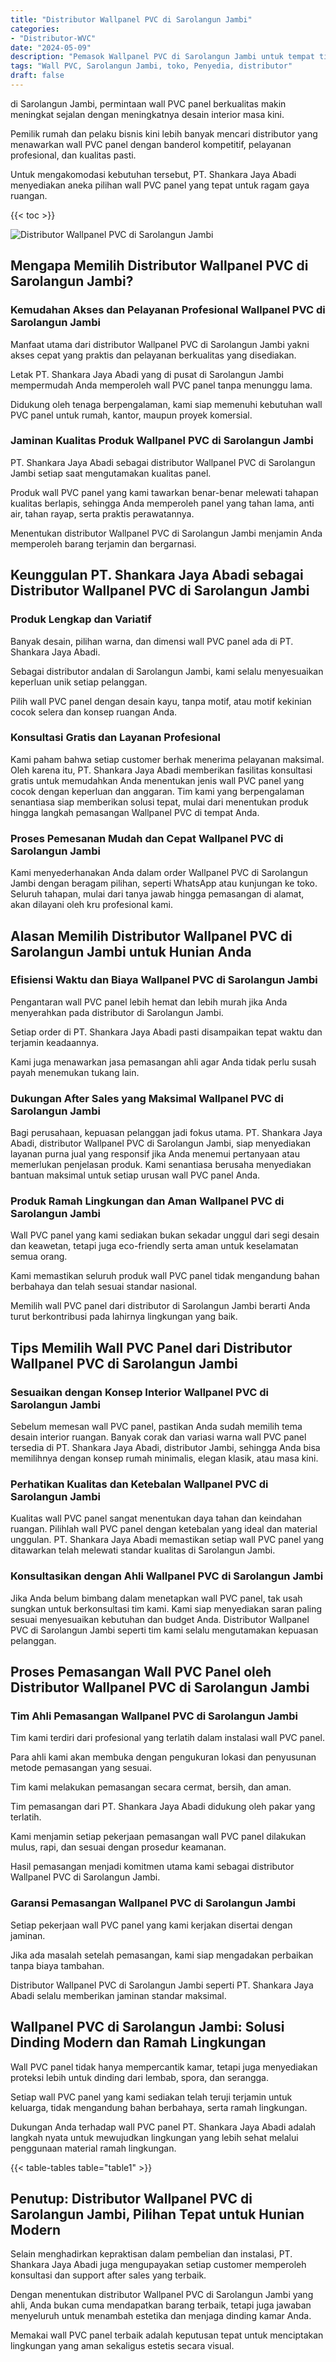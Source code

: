 ```yaml
---
title: "Distributor Wallpanel PVC di Sarolangun Jambi"
categories: 
- "Distributor-WVC"
date: "2024-05-09"
description: "Pemasok Wallpanel PVC di Sarolangun Jambi untuk tempat tinggal, perkantoran, serta ritel. Panel berkualitas, beragam motif, pilihan warna modern, dengan jasa penempatan dikerjakan oleh tenaga ahli ahli dan garansi resmi!|Servis penjualan Wallpanel PVC di Sarolangun Jambi bagi keperluan tempat tinggal, perkantoran, atau toko, dengan panel terbaik dan penempatan oleh teknisi berpengalaman serta garansi resmi.|Alternatif Wallpanel PVC di Sarolangun Jambi yang andal untuk hunian, perkantoran, serta ritel, bersama produk unggulan dan pemasangan oleh tim ahli dan jaminan resmi.|Penjualan Wallpanel PVC di Sarolangun Jambi untuk tempat tinggal, office, serta gerai, beserta material unggulan dan pemasangan dikerjakan oleh tenaga ahli ahli, disertai dengan garansi resmi.}"
tags: "Wall PVC, Sarolangun Jambi, toko, Penyedia, distributor"
draft: false
---
```


di Sarolangun Jambi, permintaan wall PVC panel berkualitas makin meningkat sejalan dengan meningkatnya desain interior masa kini.

Pemilik rumah dan pelaku bisnis kini lebih banyak mencari distributor yang menawarkan wall PVC panel dengan banderol kompetitif, pelayanan profesional, dan kualitas pasti.

Untuk mengakomodasi kebutuhan tersebut, PT. Shankara Jaya Abadi menyediakan aneka pilihan wall PVC panel yang tepat untuk ragam gaya ruangan.

{{< toc >}}

![Distributor Wallpanel PVC di Sarolangun Jambi](/images/Distributor-WVC/Distributor-Wallpanel-PVC-di-Sarolangun-Jambi.png)


## Mengapa Memilih Distributor Wallpanel PVC di Sarolangun Jambi?

### Kemudahan Akses dan Pelayanan Profesional Wallpanel PVC di Sarolangun Jambi

Manfaat utama dari distributor Wallpanel PVC di Sarolangun Jambi yakni akses cepat yang praktis dan pelayanan berkualitas yang disediakan.

Letak PT. Shankara Jaya Abadi yang di pusat di Sarolangun Jambi mempermudah Anda memperoleh wall PVC panel tanpa menunggu lama.

Didukung oleh tenaga berpengalaman, kami siap memenuhi kebutuhan wall PVC panel untuk rumah, kantor, maupun proyek komersial.

### Jaminan Kualitas Produk Wallpanel PVC di Sarolangun Jambi

PT. Shankara Jaya Abadi sebagai distributor Wallpanel PVC di Sarolangun Jambi setiap saat mengutamakan kualitas panel.

Produk wall PVC panel yang kami tawarkan benar-benar melewati tahapan kualitas berlapis, sehingga Anda memperoleh panel yang tahan lama, anti air, tahan rayap, serta praktis perawatannya.

Menentukan distributor Wallpanel PVC di Sarolangun Jambi menjamin Anda memperoleh barang terjamin dan bergarnasi.

## Keunggulan PT. Shankara Jaya Abadi sebagai Distributor Wallpanel PVC di Sarolangun Jambi

### Produk Lengkap dan Variatif

Banyak desain, pilihan warna, dan dimensi wall PVC panel ada di PT. Shankara Jaya Abadi.

Sebagai distributor andalan di Sarolangun Jambi, kami selalu menyesuaikan keperluan unik setiap pelanggan.

Pilih wall PVC panel dengan desain kayu, tanpa motif, atau motif kekinian cocok selera dan konsep ruangan Anda.

### Konsultasi Gratis dan Layanan Profesional

Kami paham bahwa setiap customer berhak menerima pelayanan maksimal. Oleh karena itu, PT. Shankara Jaya Abadi memberikan fasilitas konsultasi gratis untuk memudahkan Anda menentukan jenis wall PVC panel yang cocok dengan keperluan dan anggaran. Tim kami yang berpengalaman senantiasa siap memberikan solusi tepat, mulai dari menentukan produk hingga langkah pemasangan Wallpanel PVC di tempat Anda.

### Proses Pemesanan Mudah dan Cepat Wallpanel PVC di Sarolangun Jambi

Kami menyederhanakan Anda dalam order Wallpanel PVC di Sarolangun Jambi dengan beragam pilihan, seperti WhatsApp atau kunjungan ke toko. Seluruh tahapan, mulai dari tanya jawab hingga pemasangan di alamat, akan dilayani oleh kru profesional kami.

## Alasan Memilih Distributor Wallpanel PVC di Sarolangun Jambi untuk Hunian Anda

### Efisiensi Waktu dan Biaya Wallpanel PVC di Sarolangun Jambi

Pengantaran wall PVC panel lebih hemat dan lebih murah jika Anda menyerahkan pada distributor di Sarolangun Jambi.

Setiap order di PT. Shankara Jaya Abadi pasti disampaikan tepat waktu dan terjamin keadaannya.

Kami juga menawarkan jasa pemasangan ahli agar Anda tidak perlu susah payah menemukan tukang lain.

### Dukungan After Sales yang Maksimal Wallpanel PVC di Sarolangun Jambi

Bagi perusahaan, kepuasan pelanggan jadi fokus utama. PT. Shankara Jaya Abadi, distributor Wallpanel PVC di Sarolangun Jambi, siap menyediakan layanan purna jual yang responsif jika Anda menemui pertanyaan atau memerlukan penjelasan produk. Kami senantiasa berusaha menyediakan bantuan maksimal untuk setiap urusan wall PVC panel Anda.

### Produk Ramah Lingkungan dan Aman Wallpanel PVC di Sarolangun Jambi

Wall PVC panel yang kami sediakan bukan sekadar unggul dari segi desain dan keawetan, tetapi juga eco-friendly serta aman untuk keselamatan semua orang.

Kami memastikan seluruh produk wall PVC panel tidak mengandung bahan berbahaya dan telah sesuai standar nasional.

Memilih wall PVC panel dari distributor di Sarolangun Jambi berarti Anda turut berkontribusi pada lahirnya lingkungan yang baik.

## Tips Memilih Wall PVC Panel dari Distributor Wallpanel PVC di Sarolangun Jambi

### Sesuaikan dengan Konsep Interior Wallpanel PVC di Sarolangun Jambi

Sebelum memesan wall PVC panel, pastikan Anda sudah memilih tema desain interior ruangan. Banyak corak dan variasi warna wall PVC panel tersedia di PT. Shankara Jaya Abadi, distributor Jambi, sehingga Anda bisa memilihnya dengan konsep rumah minimalis, elegan klasik, atau masa kini.

### Perhatikan Kualitas dan Ketebalan Wallpanel PVC di Sarolangun Jambi

Kualitas wall PVC panel sangat menentukan daya tahan dan keindahan ruangan. Pilihlah wall PVC panel dengan ketebalan yang ideal dan material unggulan. PT. Shankara Jaya Abadi memastikan setiap wall PVC panel yang ditawarkan telah melewati standar kualitas di Sarolangun Jambi.

### Konsultasikan dengan Ahli Wallpanel PVC di Sarolangun Jambi

Jika Anda belum bimbang dalam menetapkan wall PVC panel, tak usah sungkan untuk berkonsultasi tim kami. Kami siap menyediakan saran paling sesuai menyesuaikan kebutuhan dan budget Anda. Distributor Wallpanel PVC di Sarolangun Jambi seperti tim kami selalu mengutamakan kepuasan pelanggan.

## Proses Pemasangan Wall PVC Panel oleh Distributor Wallpanel PVC di Sarolangun Jambi

### Tim Ahli Pemasangan Wallpanel PVC di Sarolangun Jambi

Tim kami terdiri dari profesional yang terlatih dalam instalasi wall PVC panel.

Para ahli kami akan membuka dengan pengukuran lokasi dan penyusunan metode pemasangan yang sesuai.

Tim kami melakukan pemasangan secara cermat, bersih, dan aman.

Tim pemasangan dari PT. Shankara Jaya Abadi didukung oleh pakar yang terlatih.

Kami menjamin setiap pekerjaan pemasangan wall PVC panel dilakukan mulus, rapi, dan sesuai dengan prosedur keamanan.

Hasil pemasangan menjadi komitmen utama kami sebagai distributor Wallpanel PVC di Sarolangun Jambi.

### Garansi Pemasangan Wallpanel PVC di Sarolangun Jambi

Setiap pekerjaan wall PVC panel yang kami kerjakan disertai dengan jaminan.

Jika ada masalah setelah pemasangan, kami siap mengadakan perbaikan tanpa biaya tambahan.

Distributor Wallpanel PVC di Sarolangun Jambi seperti PT. Shankara Jaya Abadi selalu memberikan jaminan standar maksimal.

## Wallpanel PVC di Sarolangun Jambi: Solusi Dinding Modern dan Ramah Lingkungan

Wall PVC panel tidak hanya mempercantik kamar, tetapi juga menyediakan proteksi lebih untuk dinding dari lembab, spora, dan serangga.

Setiap wall PVC panel yang kami sediakan telah teruji terjamin untuk keluarga, tidak mengandung bahan berbahaya, serta ramah lingkungan.

Dukungan Anda terhadap wall PVC panel PT. Shankara Jaya Abadi adalah langkah nyata untuk mewujudkan lingkungan yang lebih sehat melalui penggunaan material ramah lingkungan.

{{< table-tables table="table1" >}}

## Penutup: Distributor Wallpanel PVC di Sarolangun Jambi, Pilihan Tepat untuk Hunian Modern

Selain menghadirkan kepraktisan dalam pembelian dan instalasi, PT. Shankara Jaya Abadi juga mengupayakan setiap customer memperoleh konsultasi dan support after sales yang terbaik.

Dengan menentukan distributor Wallpanel PVC di Sarolangun Jambi yang ahli, Anda bukan cuma mendapatkan barang terbaik, tetapi juga jawaban menyeluruh untuk menambah estetika dan menjaga dinding kamar Anda.

Memakai wall PVC panel terbaik adalah keputusan tepat untuk menciptakan lingkungan yang aman sekaligus estetis secara visual.